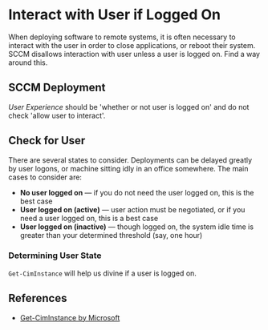 # Interact with User if Logged On
When deploying software to remote systems, it is often necessary to interact with the user in order to close applications, or reboot their system. SCCM disallows interaction with user unless a user is logged on. Find a way around this.

## SCCM Deployment
_User Experience_ should be 'whether or not user is logged on' and do not check 'allow user to interact'.

## Check for User
There are several states to consider. Deployments can be delayed greatly by user logons, or machine sitting idly in an office somewhere. The main cases to consider are:
* **No user logged on** &mdash; if you do not need the user logged on, this is the best case
* **User logged on (active)** &mdash; user action must be negotiated, or if you need a user logged on, this is a best case
* **User logged on (inactive)** &mdash; though logged on, the system idle time is greater than your determined threshold (say, one hour)

### Determining User State
``Get-CimInstance`` will help us divine if a user is logged on.

## References
* [Get-CimInstance by Microsoft](https://docs.microsoft.com/en-us/powershell/module/cimcmdlets/get-ciminstance?view=powershell-7)
